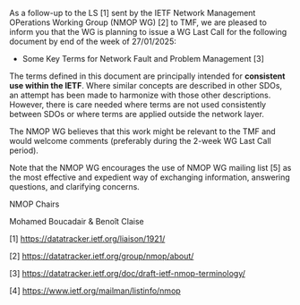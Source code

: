 As a follow-up to the LS [1] sent by the IETF Network Management OPerations Working Group (NMOP WG) [2] to TMF,
we are pleased to inform you that the WG is planning to issue a WG Last Call for the following document by end of the week of 27/01/2025: 

*	Some Key Terms for Network Fault and Problem Management [3]

The terms defined in this document are principally intended for
   **consistent use within the IETF**. Where similar concepts are described
   in other SDOs, an attempt has been made to harmonize with those
   other descriptions. However, there is care needed where terms are not used
   consistently between SDOs or where terms are applied outside the
   network layer.

The NMOP WG believes that this work might be relevant to the TMF and would welcome comments (preferably during the 2-week WG Last Call period).

Note that the NMOP WG encourages the use of NMOP WG mailing list [5] as the most effective and expedient way of exchanging information, answering questions, and clarifying concerns.


NMOP Chairs

Mohamed Boucadair & Benoît Claise


[1] https://datatracker.ietf.org/liaison/1921/

[2] https://datatracker.ietf.org/group/nmop/about/

[3] https://datatracker.ietf.org/doc/draft-ietf-nmop-terminology/

[4] https://www.ietf.org/mailman/listinfo/nmop
